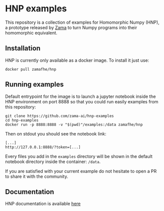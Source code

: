 # HNP examples

This repository is a collection of examples for Homomorphic Numpy (HNP), a prototype
released by [Zama](https://zama.ai) to turn Numpy programs into their homomorphic equivalent.

## Installation

HNP is currently only available as a docker image. To install it just use:

```console
docker pull zamafhe/hnp
```

## Running examples

Default entrypoint for the image is to launch a jupyter notebook inside the HNP environment
on port 8888 so that you could run easily examples from this repository:

```console
git clone https://github.com/zama-ai/hnp-examples
cd hnp-examples
docker run -p 8888:8888 -v "$(pwd)"/examples:/data zamafhe/hnp
```

Then on stdout you should see the notebook link:

```console
[...]
http://127.0.0.1:8888/?token=[...]
```

Every files you add in the `examples` directory will be shown in the default notebook directory
inside the container: `/data`.

If you are satisfied with your current example do not hesitate to open a PR to share it with the community.

## Documentation

HNP documentation is available [here](https://hnp.zama.ai)
